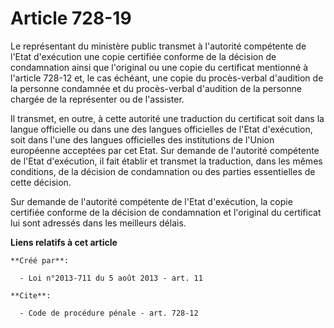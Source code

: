 # Article 728-19

Le représentant du ministère public transmet à l'autorité compétente de l'Etat d'exécution une copie certifiée conforme de la
décision de condamnation ainsi que l'original ou une copie du certificat mentionné à l'article 728-12 et, le cas échéant, une
copie du procès-verbal d'audition de la personne condamnée et du procès-verbal d'audition de la personne chargée de la
représenter ou de l'assister. 

Il transmet, en outre, à cette autorité une traduction du certificat soit dans la langue officielle ou dans une des langues
officielles de l'Etat d'exécution, soit dans l'une des langues officielles des institutions de l'Union européenne acceptées
par cet Etat. Sur demande de l'autorité compétente de l'Etat d'exécution, il fait établir et transmet la traduction, dans les
mêmes conditions, de la décision de condamnation ou des parties essentielles de cette décision. 

Sur demande de l'autorité compétente de l'Etat d'exécution, la copie certifiée conforme de la décision de condamnation et
l'original du certificat lui sont adressés dans les meilleurs délais.

**Liens relatifs à cet article**

	**Créé par**:

	  - Loi n°2013-711 du 5 août 2013 - art. 11

	**Cite**:

	  - Code de procédure pénale - art. 728-12
